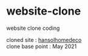 # website-clone
 website clone coding   

 cloned site : [hansolhomedeco](http://www.hansolhomedeco.com/home/)   
 clone base point : May 2021